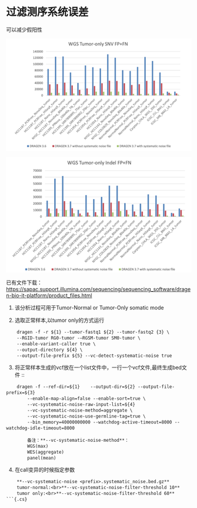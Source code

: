 # 过滤测序系统误差

可以减少假阳性

![snp.png](./SNV.png)

![Indel.png](./Indel.png)

已有文件下载：https://sapac.support.illumina.com/sequencing/sequencing_software/dragen-bio-it-platform/product_files.html

1. 该分析过程可用于Tumor-Normal or Tumor-Only somatic mode

2. 选取正常样本,以tumor only的方式运行
```{.cs}
    dragen -f -r ${1} --tumor-fastq1 ${2} --tumor-fastq2 {3} \
    --RGID-tumor RG0-tumor -–RGSM-tumor SM0-tumor \
    --enable-variant-caller true \
    --output-directory ${4} \
    --output-file-prefix ${5} --vc-detect-systematic-noise true
```

3. 将正常样本生成的vcf放在一个list文件中，一行一个vcf文件,最终生成bed文件 ::
```{.cs}
    dragen -f --ref-dir=${1}    --output-dir=${2} --output-file-prefix=${3}
        --enable-map-align=false --enable-sort=true \
        --vc-systematic-noise-raw-input-list=${4} 
        --vc-systematic-noise-method=aggregate \
        --vc-systematic-noise-use-germline-tag=true \
        --bin_memory=40000000000 --watchdog-active-timeout=8000 --watchdog-idle-timeout=8000

        备注：**--vc-systematic-noise-method**：
        WGS(max)
        WES(aggregate)
        panel(mean)
```

4. 在call变异的时候指定参数
```{.cs}
    **--vc-systematic-noise <prefix>.systematic_noise.bed.gz**
    tumor-normal:<br>**--vc-systematic-noise-filter-threshold 10**
    tumor only:<br>**--vc-systematic-noise-filter-threshold 60**
```{.cs}
